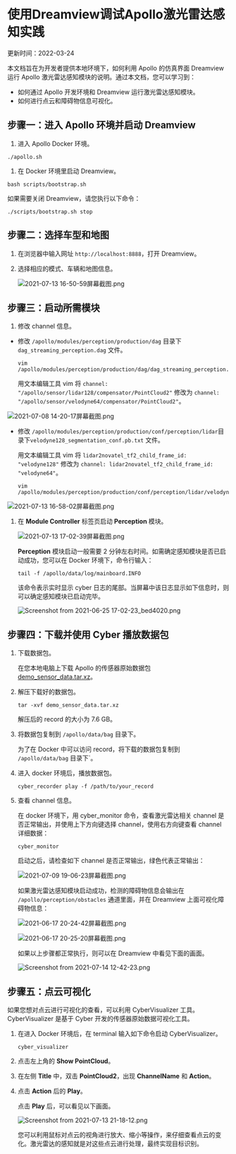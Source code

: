 # 使用Dreamview调试Apollo激光雷达感知实践

更新时间：2022-03-24

本文档旨在为开发者提供本地环境下，如何利用 Apollo 的仿真界面 Dreamview 运行 Apollo 激光雷达感知模块的说明。通过本文档，您可以学习到：

- 如何通过 Apollo 开发环境和 Dreamview 运行激光雷达感知模块。
- 如何进行点云和障碍物信息可视化。

## 步骤一：进入 Apollo 环境并启动 Dreamview

1. 进入 Apollo Docker 环境。

```text
./apollo.sh
```

1. 在 Docker 环境里启动 Dreamview。

```text
bash scripts/bootstrap.sh
```

如果需要关闭 Dreamview，请您执行以下命令：

```text
./scripts/bootstrap.sh stop
```

## 步骤二：选择车型和地图

1. 在浏览器中输入网址 `http://localhost:8888`，打开 Dreamview。

2. 选择相应的模式、车辆和地图信息。

   ![2021-07-13 16-50-59屏幕截图.png](https://bce.bdstatic.com/doc/Apollo-Homepage-Document/Apollo_Doc_CN_6_0/2021-07-13%2016-50-59%E5%B1%8F%E5%B9%95%E6%88%AA%E5%9B%BE_7d5988d.png)

## 步骤三：启动所需模块

1. 修改 channel 信息。

- 修改 `/apollo/modules/perception/production/dag` 目录下`dag_streaming_perception.dag` 文件。

  ```text
  vim /apollo/modules/perception/production/dag/dag_streaming_perception.dag
  ```

  用文本编辑工具 vim 将 `channel: "/apollo/sensor/lidar128/compensator/PointCloud2"` 修改为 `channel: "/apollo/sensor/velodyne64/compensator/PointCloud2"`。

![2021-07-08 14-20-17屏幕截图.png](https://bce.bdstatic.com/doc/Apollo-Homepage-Document/Apollo_Doc_CN_6_0/2021-07-08%2014-20-17%E5%B1%8F%E5%B9%95%E6%88%AA%E5%9B%BE_9e65374.png)

- 修改 `/apollo/modules/perception/production/conf/perception/lidar`目录下`velodyne128_segmentation_conf.pb.txt` 文件。

  用文本编辑工具 vim 将 `lidar2novatel_tf2_child_frame_id: "velodyne128"` 修改为 `channel: lidar2novatel_tf2_child_frame_id: "velodyne64"`。

  ```text
  vim /apollo/modules/perception/production/conf/perception/lidar/velodyne128_segmentation_conf.pb.txt
  ```

![2021-07-13 16-58-02屏幕截图.png](https://bce.bdstatic.com/doc/Apollo-Homepage-Document/Apollo_Doc_CN_6_0/2021-07-13%2016-58-02%E5%B1%8F%E5%B9%95%E6%88%AA%E5%9B%BE_9868f5c.png)

1. 在 **Module Controller** 标签页启动 **Perception** 模块。

   ![2021-07-13 17-02-39屏幕截图.png](https://bce.bdstatic.com/doc/Apollo-Homepage-Document/Apollo_Doc_CN_6_0/2021-07-13%2017-02-39%E5%B1%8F%E5%B9%95%E6%88%AA%E5%9B%BE_7c89fdd.png)

   **Perception** 模块启动一般需要 2 分钟左右时间。如需确定感知模块是否已启动成功，您可以在 Docker 环境下，命令行输入：

   ```text
   tail -f /apollo/data/log/mainboard.INFO
   ```

   该命令表示实时显示 cyber 日志的尾部。当屏幕中该日志显示如下信息时，则可以确定感知模块已启动完毕。

   ![Screenshot from 2021-06-25 17-02-23_bed4020.png](https://bce.bdstatic.com/doc/Apollo-Homepage-Document/Apollo_Doc_CN_6_0/Screenshot%20from%202021-06-25%2017-02-23_bed4020_bed4020.png)

## 步骤四：下载并使用 Cyber 播放数据包

1. 下载数据包。

   在您本地电脑上下载 Apollo 的传感器原始数据包 [demo_sensor_data.tar.xz](https://apollo-system.cdn.bcebos.com/dataset/6.0_edu/demo_sensor_data.tar.xz)。

2. 解压下载好的数据包。

   ```text
   tar -xvf demo_sensor_data.tar.xz
   ```

   解压后的 record 的大小为 7.6 GB。

3. 将数据包复制到 `/apollo/data/bag` 目录下。

   为了在 Docker 中可以访问 record，将下载的数据包复制到 `/apollo/data/bag` 目录下`。

4. 进入 docker 环境后，播放数据包。

   ```text
   cyber_recorder play -f /path/to/your_record
   ```

5. 查看 channel 信息。

   在 docker 环境下，用 cyber_monitor 命令，查看激光雷达相关 channel 是否正常输出，并使用上下方向键选择 channel，使用右方向键查看 channel 详细数据：

   ```text
   cyber_monitor
   ```

   启动之后，请检查如下 channel 是否正常输出，绿色代表正常输出：

   ![2021-07-09 19-06-23屏幕截图.png](https://bce.bdstatic.com/doc/Apollo-Homepage-Document/Apollo_Doc_CN_6_0/2021-07-09%2019-06-23%E5%B1%8F%E5%B9%95%E6%88%AA%E5%9B%BE_2ca9de4.png)

   如果激光雷达感知模块启动成功，检测的障碍物信息会输出在 `/apollo/perception/obstacles` 通道里面，并在 Dreamview 上面可视化障碍物信息：

   ![2021-06-17 20-24-42屏幕截图.png](https://bce.bdstatic.com/doc/Apollo-Homepage-Document/Apollo_Doc_CN_6_0/2021-06-17%2020-24-42%E5%B1%8F%E5%B9%95%E6%88%AA%E5%9B%BE_8b4c842.png)

   ![2021-06-17 20-25-20屏幕截图.png](https://bce.bdstatic.com/doc/Apollo-Homepage-Document/Apollo_Doc_CN_6_0/2021-06-17%2020-25-20%E5%B1%8F%E5%B9%95%E6%88%AA%E5%9B%BE_b42870c.png)

   如果以上步骤都正常执行，则可以在 Dreamview 中看见下面的画面。

   ![Screenshot from 2021-07-14 12-42-23.png](https://bce.bdstatic.com/doc/Apollo-Homepage-Document/Apollo_Doc_CN_6_0/Screenshot%20from%202021-07-14%2012-42-23_6c87dd5.png)

## 步骤五：点云可视化

如果您想对点云进行可视化的查看，可以利用 CyberVisualizer 工具。CyberVisualizer 是基于 Cyber 开发的传感器原始数据可视化工具。

1. 在进入 Docker 环境后，在 terminal 输入如下命令启动 CyberVisualizer。

   ```text
   cyber_visualizer
   ```

2. 点击左上角的 **Show PointCloud**。

3. 在左侧 **Title** 中，双击 **PointCloud2**，出现 **ChannelName** 和 **Action**。

4. 点击 **Action** 后的 **Play**。

   点击 **Play** 后，可以看见以下画面。

   ![Screenshot from 2021-07-13 21-18-12.png](https://bce.bdstatic.com/doc/Apollo-Homepage-Document/Apollo_Doc_CN_6_0/Screenshot%20from%202021-07-13%2021-18-12_dccaee5.png)

   您可以利用鼠标对点云的视角进行放大、缩小等操作，来仔细查看点云的变化。激光雷达的感知就是对这些点云进行处理，最终实现目标识别。